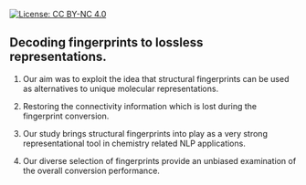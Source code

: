 [![License: CC BY-NC 4.0](https://img.shields.io/badge/License-CC_BY--NC_4.0-lightgrey.svg)](https://creativecommons.org/licenses/by-nc/4.0/)

## Decoding fingerprints to lossless representations.
1.  Our aim was to exploit the idea that structural fingerprints can be used as alternatives to unique molecular representations.

2.  Restoring the connectivity information which is lost during the fingerprint conversion.

3.  Our study brings structural fingerprints into play as a very strong representational tool in chemistry related NLP applications.

4.  Our diverse selection of fingerprints provide an unbiased examination of the overall conversion performance.

